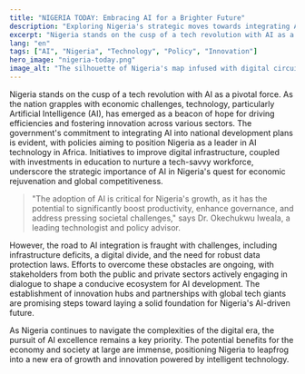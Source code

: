 ```yaml
---
title: "NIGERIA TODAY: Embracing AI for a Brighter Future"
description: "Exploring Nigeria's strategic moves towards integrating AI for national development."
excerpt: "Nigeria stands on the cusp of a tech revolution with AI as a pivotal force."
lang: "en"
tags: ["AI", "Nigeria", "Technology", "Policy", "Innovation"]
hero_image: "nigeria-today.png"
image_alt: "The silhouette of Nigeria's map infused with digital circuits representing AI integration"
---
```


Nigeria stands on the cusp of a tech revolution with AI as a pivotal force. As the nation grapples with economic challenges, technology, particularly Artificial Intelligence (AI), has emerged as a beacon of hope for driving efficiencies and fostering innovation across various sectors. The government's commitment to integrating AI into national development plans is evident, with policies aiming to position Nigeria as a leader in AI technology in Africa. Initiatives to improve digital infrastructure, coupled with investments in education to nurture a tech-savvy workforce, underscore the strategic importance of AI in Nigeria's quest for economic rejuvenation and global competitiveness.

> "The adoption of AI is critical for Nigeria's growth, as it has the potential to significantly boost productivity, enhance governance, and address pressing societal challenges," says Dr. Okechukwu Iweala, a leading technologist and policy advisor.

However, the road to AI integration is fraught with challenges, including infrastructure deficits, a digital divide, and the need for robust data protection laws. Efforts to overcome these obstacles are ongoing, with stakeholders from both the public and private sectors actively engaging in dialogue to shape a conducive ecosystem for AI development. The establishment of innovation hubs and partnerships with global tech giants are promising steps toward laying a solid foundation for Nigeria's AI-driven future.

As Nigeria continues to navigate the complexities of the digital era, the pursuit of AI excellence remains a key priority. The potential benefits for the economy and society at large are immense, positioning Nigeria to leapfrog into a new era of growth and innovation powered by intelligent technology.